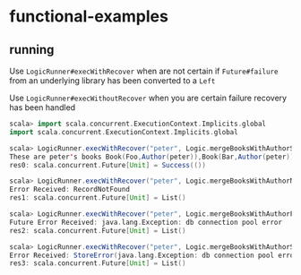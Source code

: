 # functional-examples

## running

Use `LogicRunner#execWithRecover` when are not certain if `Future#failure` from an underlying library has been converted
to a `Left`

Use `LogicRunner#execWithoutRecover` when you are certain failure recovery has been handled

```scala
scala> import scala.concurrent.ExecutionContext.Implicits.global
import scala.concurrent.ExecutionContext.Implicits.global

scala> LogicRunner.execWithRecover("peter", Logic.mergeBooksWithAuthorS)
These are peter's books Book(Foo,Author(peter)),Book(Bar,Author(peter))
res0: scala.concurrent.Future[Unit] = Success(())

scala> LogicRunner.execWithRecover("peter", Logic.mergeBooksWithAuthorN)
Error Received: RecordNotFound
res1: scala.concurrent.Future[Unit] = List()

scala> LogicRunner.execWithRecover("peter", Logic.mergeBooksWithAuthorFF)
Future Error Received: java.lang.Exception: db connection pool error
res2: scala.concurrent.Future[Unit] = List()

scala> LogicRunner.execWithRecover("peter", Logic.mergeBooksWithAuthorSF)
Error Received: StoreError(java.lang.Exception: db connection pool error)
res3: scala.concurrent.Future[Unit] = List()
```
